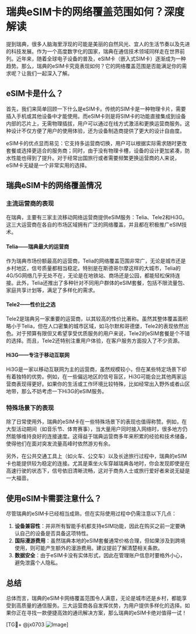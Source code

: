 # 瑞典eSIM卡的网络覆盖范围如何？深度解读

提到瑞典，很多人脑海里浮现的可能是美丽的自然风光、宜人的生活节奏以及先进的科技发展。作为一个高度数字化的国家，瑞典在通信技术领域同样走在世界前列。近年来，随着全球电子设备的普及，eSIM卡（嵌入式SIM卡）逐渐成为一种趋势。那么，瑞典的eSIM卡究竟表现如何？它的网络覆盖范围是否能满足你的需求呢？让我们一起深入了解。

## eSIM卡是什么？

首先，我们来简单回顾一下什么是eSIM卡。传统的SIM卡是一种物理卡片，需要插入手机或其他设备中才能使用。而eSIM卡则是将SIM卡的功能直接集成到设备内部的芯片上，无需物理插拔，用户可以通过在线方式激活和更换运营商服务。这种设计不仅方便了用户的使用体验，还为设备制造商提供了更大的设计自由度。

eSIM卡的优点显而易见：它支持多运营商切换，用户可以根据实际需求随时更改套餐或选择更适合的服务商；同时，由于没有物理卡槽，设备的设计更加紧凑，防水性能也得到了提升。对于经常出国旅行或者需要频繁更换运营商的人来说，eSIM卡无疑是一个非常实用的选择。

## 瑞典eSIM卡的网络覆盖情况

### 主流运营商的表现

在瑞典，主要有三家主流移动网络运营商提供eSIM服务：Telia、Tele2和Hi3G。这三大运营商在各自的市场区域拥有广泛的网络覆盖，并且都在积极推广eSIM技术。

#### Telia——瑞典最大的运营商

作为瑞典市场份额最高的运营商，Telia的网络覆盖范围非常广，无论是城市还是乡村地区，信号质量都相当稳定。特别是在斯德哥尔摩这样的大城市，Telia的4G/5G网络几乎无处不在，无论是在地铁站、商场还是公园，都能轻松保持连接。此外，Telia还推出了多种针对不同用户群体的eSIM套餐，包括不限流量包、家庭共享计划等，满足了多样化的需求。

#### Tele2——性价比之选

Tele2是瑞典另一家重要的运营商，以其较高的性价比著称。虽然其整体覆盖面积略小于Telia，但在人口密集的城市区域，如马尔默和哥德堡，Tele2的表现依然出色。对于预算有限但又希望享受优质服务的用户来说，Tele2的eSIM套餐是个不错的选择。而且，Tele2还特别注重用户体验，在客户服务方面投入了不少资源。

#### Hi3G——专注于移动互联网

Hi3G是一家以移动互联网为主的运营商，虽然规模较小，但在某些特定场景下却有着独特的优势。例如，在一些偏远地区的信号盲区，Hi3G可能会比其他两家运营商表现得更好。如果你的生活或工作环境比较特殊，比如经常出入野外或者山区地带，那么不妨考虑一下Hi3G的eSIM服务。

### 特殊场景下的表现

除了日常使用外，瑞典的eSIM卡在一些特殊场景下的表现也值得称赞。例如，在大型活动期间（如音乐节、体育赛事），当大量用户同时接入网络时，很多地方仍然能够维持良好的连接速度。这得益于瑞典运营商多年来积累的经验和技术储备，使得他们在面对突发流量高峰时依然游刃有余。

另外，在公共交通工具上（如火车、公交车）以及长途旅行过程中，瑞典的eSIM卡也能提供较为稳定的连接。尤其是乘坐火车穿越瑞典各地时，你会发现即使是在高速行驶的状态下，信号依旧清晰流畅，这对于商务人士或旅行爱好者来说无疑是一大福音。

## 使用eSIM卡需要注意什么？

尽管瑞典的eSIM卡已经相当成熟，但在实际使用过程中仍需注意以下几点：

1. **设备兼容性**：并非所有智能手机都支持eSIM功能，因此在购买之前一定要确认自己的设备是否具备这项特性。
2. **国际漫游费用**：虽然瑞典本地的eSIM套餐通常价格合理，但如果涉及到跨境使用，则可能产生额外的漫游费用。建议提前了解清楚相关条款。
3. **数据安全**：由于eSIM卡没有实体形式，因此在管理账户信息时要格外小心，避免泄露个人隐私。

## 总结

总体而言，瑞典的eSIM卡网络覆盖范围令人满意，无论是城市还是乡村，都能享受到高质量的通信服务。三大运营商各自发挥优势，为用户提供多样化的选择。如果你正在寻找一款便捷高效的通讯解决方案，那么瑞典的eSIM卡绝对值得一试！

[TG💪+ @jx0703 ![Image](https://github.com/user-attachments/assets/dbca1d08-cadb-493c-b0ec-ad6f7a83f270)]